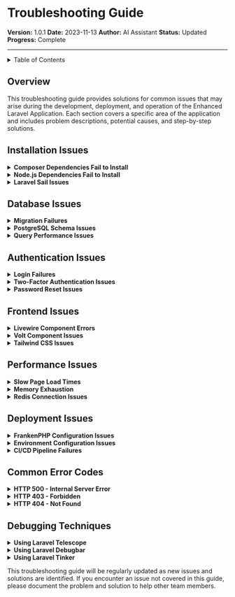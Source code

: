 # Troubleshooting Guide

**Version:** 1.0.1
**Date:** 2023-11-13
**Author:** AI Assistant
**Status:** Updated
**Progress:** Complete

---

<details>
<summary>Table of Contents</summary>

- [Overview](#overview)
- [Installation Issues](#installation-issues)
- [Database Issues](#database-issues)
- [Authentication Issues](#authentication-issues)
- [Frontend Issues](#frontend-issues)
- [Performance Issues](#performance-issues)
- [Deployment Issues](#deployment-issues)
- [Common Error Codes](#common-error-codes)
- [Debugging Techniques](#debugging-techniques)
</details>

## Overview

This troubleshooting guide provides solutions for common issues that may arise during the development, deployment, and operation of the Enhanced Laravel Application. Each section covers a specific area of the application and includes problem descriptions, potential causes, and step-by-step solutions.

## Installation Issues

<details>
<summary><strong>Composer Dependencies Fail to Install</strong></summary>

**Problem:** When running `composer install`, you encounter errors about package conflicts or PHP version requirements.

**Potential Causes:**
- Incompatible PHP version
- Conflicting package requirements
- Memory limitations

**Solutions:**

1. **Verify PHP Version:**
   ```bash
   php -v
   ```
   Ensure you're using PHP 8.4.x as required by Laravel 12.

2. **Update Composer:**
   ```bash
   composer self-update
   ```

3. **Increase Memory Limit:**
   ```bash
   COMPOSER_MEMORY_LIMIT=-1 composer install
   ```

4. **Clear Composer Cache:**
   ```bash
   composer clear-cache
   ```

5. **Install with Verbose Output for Debugging:**
   ```bash
   composer install -v
   ```
</details>

<details>
<summary><strong>Node.js Dependencies Fail to Install</strong></summary>

**Problem:** When running `npm install`, you encounter errors about package conflicts or version requirements.

**Potential Causes:**
- Incompatible Node.js version
- Conflicting package requirements
- Network issues

**Solutions:**

1. **Verify Node.js Version:**
   ```bash
   node -v
   ```
   Ensure you're using Node.js 20.x as recommended.

2. **Clear npm Cache:**
   ```bash
   npm cache clean --force
   ```

3. **Use Clean Install:**
   ```bash
   npm ci
   ```

4. **Update npm:**
   ```bash
   npm install -g npm@latest
   ```

5. **Check for Network Issues:**
   ```bash
   npm config set registry https://registry.npmjs.org/
   ```
</details>

<details>
<summary><strong>Laravel Sail Issues</strong></summary>

**Problem:** Laravel Sail fails to start or encounters Docker-related errors.

**Potential Causes:**
- Docker not running
- Port conflicts
- Permission issues

**Solutions:**

1. **Verify Docker is Running:**
   ```bash
   docker info
   ```

2. **Check for Port Conflicts:**
   ```bash
   sudo lsof -i :80
   sudo lsof -i :3306
   ```

3. **Fix Permission Issues:**
   ```bash
   chmod -R 777 storage bootstrap/cache
   ```

4. **Rebuild Sail Containers:**
   ```bash
   ./vendor/bin/sail down --rmi all -v
   ./vendor/bin/sail up -d
   ```

5. **Check Sail Logs:**
   ```bash
   ./vendor/bin/sail logs
   ```
</details>

## Database Issues

<details>
<summary><strong>Migration Failures</strong></summary>

**Problem:** Database migrations fail to run with errors.

**Potential Causes:**
- Database connection issues
- Syntax errors in migration files
- Conflicts with existing tables

**Solutions:**

1. **Verify Database Connection:**
   ```bash
   php artisan db:monitor
   ```

2. **Check Migration Status:**
   ```bash
   php artisan migrate:status
   ```

3. **Reset Migrations (Development Only):**
   ```bash
   php artisan migrate:fresh
   ```

4. **Run Specific Migration:**
   ```bash
   php artisan migrate --path=/database/migrations/specific_migration.php
   ```

5. **Debug Migration with SQL Output:**
   ```bash
   php artisan migrate --pretend
   ```
</details>

<details>
<summary><strong>PostgreSQL Schema Issues</strong></summary>

**Problem:** Application can't find tables in the PostgreSQL schema.

**Potential Causes:**
- Incorrect schema configuration
- Missing schema creation
- Permission issues

**Solutions:**

1. **Verify Schema Configuration in database.php:**
   ```php
   'pgsql' => [
       // ...
       'search_path' => env('DB_SCHEMA', 'public'),
       // ...
   ],
   ```

2. **Create Schema if Missing:**
   ```sql
   CREATE SCHEMA IF NOT EXISTS your_schema_name;
   ```

3. **Grant Permissions to Schema:**
   ```sql
   GRANT ALL ON SCHEMA your_schema_name TO your_db_user;
   ```

4. **Set Default Schema for Session:**
   ```sql
   SET search_path TO your_schema_name;
   ```

5. **Check Current Schema:**
   ```sql
   SHOW search_path;
   ```
</details>

<details>
<summary><strong>Query Performance Issues</strong></summary>

**Problem:** Database queries are slow or causing timeouts.

**Potential Causes:**
- Missing indexes
- Inefficient queries
- Large data sets

**Solutions:**

1. **Enable Query Logging:**
   ```php
   DB::enableQueryLog();
   // Run your code
   dd(DB::getQueryLog());
   ```

2. **Add Missing Indexes:**
   ```php
   // In migration
   $table->index('column_name');
   ```

3. **Optimize Eager Loading:**
   ```php
   $users = User::with('posts', 'teams')->get();
   ```

4. **Use Chunking for Large Datasets:**
   ```php
   User::chunk(100, function ($users) {
       foreach ($users as $user) {
           // Process user
       }
   });
   ```

5. **Analyze Query Performance:**
   ```sql
   EXPLAIN ANALYZE SELECT * FROM users WHERE email LIKE '%example%';
   ```
</details>

## Authentication Issues

<details>
<summary><strong>Login Failures</strong></summary>

**Problem:** Users cannot log in despite correct credentials.

**Potential Causes:**
- Session configuration issues
- Cookie problems
- Fortify configuration

**Solutions:**

1. **Check Session Configuration:**
   ```php
   // config/session.php
   'driver' => env('SESSION_DRIVER', 'file'),
   'domain' => env('SESSION_DOMAIN', null),
   'secure' => env('SESSION_SECURE_COOKIE', true),
   ```

2. **Clear Session Cache:**
   ```bash
   php artisan session:clear
   ```

3. **Verify Fortify Configuration:**
   ```php
   // config/fortify.php
   'views' => true,
   'features' => [
       Features::registration(),
       Features::resetPasswords(),
       Features::emailVerification(),
       Features::updateProfileInformation(),
       Features::updatePasswords(),
       Features::twoFactorAuthentication(),
   ],
   ```

4. **Check CSRF Protection:**
   ```php
   // Ensure forms include CSRF token
   @csrf
   ```

5. **Debug Authentication Attempts:**
   ```php
   // Add logging in AuthenticatesUsers trait
   protected function attemptLogin(Request $request)
   {
       Log::info('Login attempt', ['email' => $request->email]);
       return $this->guard()->attempt(
           $this->credentials($request), $request->filled('remember')
       );
   }
   ```
</details>

<details>
<summary><strong>Two-Factor Authentication Issues</strong></summary>

**Problem:** Two-factor authentication not working correctly.

**Potential Causes:**
- Incorrect configuration
- Session issues
- Time synchronization problems

**Solutions:**

1. **Verify Fortify 2FA Configuration:**
   ```php
   // config/fortify.php
   'features' => [
       // ...
       Features::twoFactorAuthentication([
           'confirmPassword' => true,
       ]),
   ],
   ```

2. **Check Server Time Synchronization:**
   ```bash
   date
   ```
   Ensure server time is accurate for TOTP codes.

3. **Reset User's 2FA (Admin Only):**
   ```php
   $user->forceFill([
       'two_factor_secret' => null,
       'two_factor_recovery_codes' => null,
   ])->save();
   ```

4. **Verify QR Code Generation:**
   ```php
   // Check SVG generation in TwoFactorQrCodeController
   ```

5. **Debug 2FA Confirmation Process:**
   ```php
   // Add logging in TwoFactorAuthenticationController
   ```
</details>

<details>
<summary><strong>Password Reset Issues</strong></summary>

**Problem:** Password reset emails not being received or reset process failing.

**Potential Causes:**
- Email configuration issues
- Token expiration
- Route configuration

**Solutions:**

1. **Verify Mail Configuration:**
   ```php
   // config/mail.php
   'mailers' => [
       'smtp' => [
           'host' => env('MAIL_HOST', 'smtp.mailgun.org'),
           'port' => env('MAIL_PORT', 587),
           // ...
       ],
   ],
   ```

2. **Test Email Sending:**
   ```bash
   php artisan mail:send TestMail user@example.com
   ```

3. **Check Password Reset Tokens Table:**
   ```sql
   SELECT * FROM password_reset_tokens WHERE email = 'user@example.com';
   ```

4. **Verify Password Reset Routes:**
   ```php
   // routes/web.php or config/fortify.php
   ```

5. **Increase Token Lifetime (if needed):**
   ```php
   // config/auth.php
   'passwords' => [
       'users' => [
           // ...
           'expire' => 60, // minutes
       ],
   ],
   ```
</details>

## Frontend Issues

<details>
<summary><strong>Livewire Component Errors</strong></summary>

**Problem:** Livewire components fail to load or update.

**Potential Causes:**
- JavaScript errors
- Component class issues
- Rendering problems

**Solutions:**

1. **Check Browser Console for Errors:**
   ```javascript
   // Look for JavaScript errors in browser console
   ```

2. **Enable Livewire Debugging:**
   ```php
   // config/livewire.php
   'debug' => env('APP_DEBUG', false),
   ```

3. **Clear Livewire Cache:**
   ```bash
   php artisan livewire:discover
   ```

4. **Verify Component Registration:**
   ```php
   // Check if component is properly registered
   ```

5. **Test Component in Isolation:**
   ```php
   // Create a test page with only the problematic component
   ```
</details>

<details>
<summary><strong>Volt Component Issues</strong></summary>

**Problem:** Volt components not rendering or updating correctly.

**Potential Causes:**
- Syntax errors in Volt files
- Compilation issues
- State management problems

**Solutions:**

1. **Check Volt Syntax:**
   ```php
   // Ensure Volt file follows correct syntax
   ```

2. **Clear View Cache:**
   ```bash
   php artisan view:clear
   ```

3. **Verify Volt Configuration:**
   ```php
   // config/volt.php
   ```

4. **Debug Component State:**
   ```php
   // Add debugging in component
   <?php

   use function Livewire\Volt\state;

   state(['count' => 0]);

   $increment = function () {
       dump($this->count); // Debug current state
       $this->count++;
   };
   ?>

   <div>
       <p>{{ $count }}</p>
       <button wire:click="increment">+</button>
   </div>
   ```

5. **Check for JavaScript Conflicts:**
   ```javascript
   // Look for conflicts in browser console
   ```
</details>

<details>
<summary><strong>Tailwind CSS Issues</strong></summary>

**Problem:** Tailwind styles not applying correctly.

**Potential Causes:**
- Configuration issues
- Build process problems
- Class conflicts

**Solutions:**

1. **Verify Tailwind Configuration:**
   ```javascript
   // tailwind.config.js
   export default {
       content: [
           './resources/**/*.blade.php',
           './resources/**/*.js',
           './resources/**/*.vue',
       ],
       // ...
   }
   ```

2. **Rebuild Assets:**
   ```bash
   npm run build
   ```

3. **Check for Purging Issues:**
   ```javascript
   // Ensure classes are not being purged
   ```

4. **Use Tailwind Inspector in Browser:**
   ```
   // Install Tailwind CSS Inspector browser extension
   ```

5. **Debug with Explicit Classes:**
   ```html
   <!-- Add !important to debug -->
   <div class="bg-red-500 !important">Test</div>
   ```
</details>

## Performance Issues

<details>
<summary><strong>Slow Page Load Times</strong></summary>

**Problem:** Pages take too long to load.

**Potential Causes:**
- Inefficient queries
- Missing caching
- Large asset files
- N+1 query problems

**Solutions:**

1. **Enable Query Debugging:**
   ```php
   // AppServiceProvider.php
   DB::listen(function ($query) {
       Log::info($query->sql, [
           'bindings' => $query->bindings,
           'time' => $query->time
       ]);
   });
   ```

2. **Implement Caching:**
   ```php
   $value = Cache::remember('users', 3600, function () {
       return User::all();
   });
   ```

3. **Fix N+1 Query Problems:**
   ```php
   // Instead of:
   $posts = Post::all();
   foreach ($posts as $post) {
       echo $post->user->name;
   }

   // Use:
   $posts = Post::with('user')->get();
   foreach ($posts as $post) {
       echo $post->user->name;
   }
   ```

4. **Optimize Asset Loading:**
   ```php
   // Use asset bundling and minification
   npm run build
   ```

5. **Enable Route Caching:**
   ```bash
   php artisan route:cache
   php artisan view:cache
   php artisan config:cache
   ```
</details>

<details>
<summary><strong>Memory Exhaustion</strong></summary>

**Problem:** Application crashes with memory exhaustion errors.

**Potential Causes:**
- Large data processing
- Memory leaks
- Inefficient algorithms

**Solutions:**

1. **Increase PHP Memory Limit (Temporary Solution):**
   ```php
   // php.ini
   memory_limit = 512M
   ```

2. **Use Chunking for Large Datasets:**
   ```php
   User::chunk(100, function ($users) {
       foreach ($users as $user) {
           // Process user
       }
   });
   ```

3. **Implement Queued Jobs for Heavy Processing:**
   ```php
   ProcessLargeDataJob::dispatch($data);
   ```

4. **Profile Memory Usage:**
   ```php
   $initialMemory = memory_get_usage();
   // Your code
   $peakMemory = memory_get_peak_usage();
   Log::info("Memory used: " . ($peakMemory - $initialMemory) / 1024 / 1024 . " MB");
   ```

5. **Check for Memory Leaks:**
   ```php
   // Use tools like Blackfire.io for profiling
   ```
</details>

<details>
<summary><strong>Redis Connection Issues</strong></summary>

**Problem:** Application fails to connect to Redis for caching or queues.

**Potential Causes:**
- Incorrect configuration
- Redis server down
- Network issues

**Solutions:**

1. **Verify Redis Configuration:**
   ```php
   // config/database.php
   'redis' => [
       'client' => env('REDIS_CLIENT', 'phpredis'),
       'default' => [
           'host' => env('REDIS_HOST', '127.0.0.1'),
           'password' => env('REDIS_PASSWORD', null),
           'port' => env('REDIS_PORT', 6379),
           'database' => env('REDIS_DB', 0),
       ],
   ],
   ```

2. **Test Redis Connection:**
   ```bash
   redis-cli ping
   ```

3. **Check Redis Service Status:**
   ```bash
   systemctl status redis
   ```

4. **Implement Connection Retry Logic:**
   ```php
   try {
       Redis::connection()->ping();
   } catch (\Exception $e) {
       Log::error('Redis connection failed: ' . $e->getMessage());
       // Fallback to file cache
       config(['cache.default' => 'file']);
   }
   ```

5. **Monitor Redis Performance:**
   ```bash
   redis-cli info
   ```
</details>

## Deployment Issues

<details>
<summary><strong>FrankenPHP Configuration Issues</strong></summary>

**Problem:** FrankenPHP server not starting or serving the application correctly.

**Potential Causes:**
- Configuration errors
- Permission issues
- PHP extension problems

**Solutions:**

1. **Verify FrankenPHP Configuration:**
   ```toml
   # Caddy file or equivalent
   {
       frankenphp
   }

   your-domain.com {
       root * /var/www/enhanced-laravel-application/public
       php_server
   }
   ```

2. **Check FrankenPHP Logs:**
   ```bash
   journalctl -u frankenphp
   ```

3. **Verify PHP Extensions:**
   ```bash
   php -m
   ```
   Ensure all required extensions are installed.

4. **Check File Permissions:**
   ```bash
   chown -R www-data:www-data /var/www/enhanced-laravel-application
   chmod -R 755 /var/www/enhanced-laravel-application
   chmod -R 777 /var/www/enhanced-laravel-application/storage
   chmod -R 777 /var/www/enhanced-laravel-application/bootstrap/cache
   ```

5. **Test with Built-in PHP Server (Temporary):**
   ```bash
   php -S localhost:8000 -t public
   ```
</details>

<details>
<summary><strong>Environment Configuration Issues</strong></summary>

**Problem:** Application behaves differently in production than in development.

**Potential Causes:**
- Missing environment variables
- Incorrect .env configuration
- Cache issues

**Solutions:**

1. **Verify Environment Variables:**
   ```bash
   # On server
   printenv | grep APP_
   ```

2. **Check .env File:**
   ```
   APP_ENV=production
   APP_DEBUG=false
   ```

3. **Clear Configuration Cache:**
   ```bash
   php artisan config:clear
   ```

4. **Regenerate Application Key (if needed):**
   ```bash
   php artisan key:generate
   ```

5. **Verify Configuration Values:**
   ```php
   // Add temporary debug code
   dd(config('app.debug'), config('app.env'));
   ```
</details>

<details>
<summary><strong>CI/CD Pipeline Failures</strong></summary>

**Problem:** GitHub Actions or other CI/CD pipelines failing during deployment.

**Potential Causes:**
- Test failures
- Build errors
- Environment issues

**Solutions:**

1. **Check GitHub Actions Logs:**
   ```
   // Review detailed logs in GitHub Actions UI
   ```

2. **Run Tests Locally:**
   ```bash
   php artisan test
   ```

3. **Verify Deployment Script:**
   ```yaml
   # .github/workflows/deploy.yml
   # Check for syntax errors or missing steps
   ```

4. **Test Deployment Manually:**
   ```bash
   # Run deployment steps manually to identify issues
   ```

5. **Add Debugging to CI/CD Pipeline:**
   ```yaml
   - name: Debug Environment
     run: |
       php -v
       composer --version
       printenv
   ```
</details>

## Common Error Codes

<details>
<summary><strong>HTTP 500 - Internal Server Error</strong></summary>

**Problem:** Server returns a 500 error.

**Potential Causes:**
- PHP errors
- Database connection issues
- Permission problems

**Solutions:**

1. **Check Laravel Logs:**
   ```bash
   tail -f storage/logs/laravel.log
   ```

2. **Check Web Server Logs:**
   ```bash
   tail -f /var/log/nginx/error.log
   ```

3. **Enable Detailed Error Reporting (Development Only):**
   ```php
   // .env
   APP_DEBUG=true
   ```

4. **Verify File Permissions:**
   ```bash
   chmod -R 755 /var/www/enhanced-laravel-application
   chmod -R 777 /var/www/enhanced-laravel-application/storage
   ```

5. **Check for Syntax Errors:**
   ```bash
   php -l path/to/suspected/file.php
   ```
</details>

<details>
<summary><strong>HTTP 403 - Forbidden</strong></summary>

**Problem:** Server returns a 403 error.

**Potential Causes:**
- Permission issues
- Authorization failures
- Web server configuration

**Solutions:**

1. **Check File Permissions:**
   ```bash
   ls -la /var/www/enhanced-laravel-application/public
   ```

2. **Verify Web Server Configuration:**
   ```
   # Nginx config
   location / {
       try_files $uri $uri/ /index.php?$query_string;
   }
   ```

3. **Check Authorization Logic:**
   ```php
   // Review policies and middleware
   ```

4. **Test with Different User:**
   ```php
   // Try accessing with a user that has different permissions
   ```

5. **Check .htaccess (if using Apache):**
   ```
   # Ensure .htaccess is properly configured
   ```
</details>

<details>
<summary><strong>HTTP 404 - Not Found</strong></summary>

**Problem:** Server returns a 404 error for existing routes.

**Potential Causes:**
- Route not defined
- Web server configuration
- Cached routes

**Solutions:**

1. **List All Routes:**
   ```bash
   php artisan route:list
   ```

2. **Clear Route Cache:**
   ```bash
   php artisan route:clear
   ```

3. **Verify Web Server Configuration:**
   ```
   # Check if requests are properly forwarded to index.php
   ```

4. **Check Route Definition:**
   ```php
   // routes/web.php or routes/api.php
   // Ensure route is defined with correct HTTP method
   ```

5. **Test with Explicit Route:**
   ```php
   Route::get('/test-route', function () {
       return 'Route works!';
   });
   ```
</details>

## Debugging Techniques

<details>
<summary><strong>Using Laravel Telescope</strong></summary>

**Problem:** Need detailed insights into application behavior.

**Solution:**

1. **Install Laravel Telescope:**
   ```bash
   composer require laravel/telescope:"^5.0" --dev
   php artisan telescope:install
   php artisan migrate
   ```

2. **Access Telescope Dashboard:**
   ```
   https://your-app.test/telescope
   ```

3. **Monitor Specific Areas:**
   - Requests
   - Commands
   - Queries
   - Cache operations
   - Redis operations
   - Jobs & queued jobs
   - Logs

4. **Filter Telescope Data:**
   ```php
   // Filter by tag, user, etc.
   ```

5. **Configure Telescope for Production (if needed):**
   ```php
   // config/telescope.php
   'enabled' => env('TELESCOPE_ENABLED', true),
   ```
</details>

<details>
<summary><strong>Using Laravel Debugbar</strong></summary>

**Problem:** Need real-time debugging information in the browser.

**Solution:**

1. **Install Laravel Debugbar:**
   ```bash
   composer require barryvdh/laravel-debugbar:"^3.9" --dev
   ```

2. **Configure Debugbar:**
   ```php
   // config/debugbar.php
   'enabled' => env('DEBUGBAR_ENABLED', true),
   ```

3. **Use Custom Messages:**
   ```php
   Debugbar::info('Info message');
   Debugbar::error('Error message');
   Debugbar::warning('Warning message');
   Debugbar::addMeasure('My measure', LARAVEL_START, microtime(true));
   ```

4. **Monitor Specific Areas:**
   - Queries
   - Request data
   - Session data
   - Views
   - Events

5. **Disable in Production:**
   ```php
   // .env
   DEBUGBAR_ENABLED=false
   ```
</details>

<details>
<summary><strong>Using Laravel Tinker</strong></summary>

**Problem:** Need to interactively test code and queries.

**Solution:**

1. **Launch Tinker:**
   ```bash
   php artisan tinker
   ```

2. **Query Models:**
   ```php
   User::find(1);
   User::where('email', 'like', '%example%')->get();
   ```

3. **Test Relationships:**
   ```php
   $user = User::find(1);
   $user->posts;
   ```

4. **Create Records:**
   ```php
   $user = new User;
   $user->name = 'Test User';
   $user->email = 'test@example.com';
   $user->password = Hash::make('password');
   $user->save();
   ```

5. **Test Helper Functions:**
   ```php
   Str::slug('Test String');
   ```
</details>

This troubleshooting guide will be regularly updated as new issues and solutions are identified. If you encounter an issue not covered in this guide, please document the problem and solution to help other team members.
